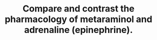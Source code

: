 ---
title: "Compare and contrast the pharmacology of metaraminol and adrenaline (epinephrine)."
entityType: SAQ
exam: PEX
college: ANZCA
year: 2021
sitting: A
question: 06
passRate: 55.0
EC_expectedDomains:
- "The main domains assessed in this question were: structure and classification; mechanism of action; pharmacokinetics; pharmacodynamics – with particular emphasis on cardiovascular system effects"
- "Both metaraminol and adrenaline (epinephrine) are drugs commonly used by anaesthetists and therefore it was expected that candidates should have a thorough knowledge of their pharmacology to pass."
- "Many candidates utilised a table format and this lent itself well to a comparison of the two drugs across the required domains"
EC_errorsCommon:
- "Common problems included: lack of detail regarding mechanism of action (including adrenoreceptor selectivity); little pharmacokinetic information provided; superficial mention of the cardiovascular effects of the drugs; no mention of effects on other body systems"
- "The intracellular details of G-protein coupled receptor activation was not required and did not receive marks."
---